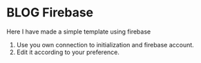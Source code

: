 # BLOG Firebase
Here I have made a simple template using firebase

1. Use you own connection to initialization and firebase account.
2. Edit it according to your preference.
